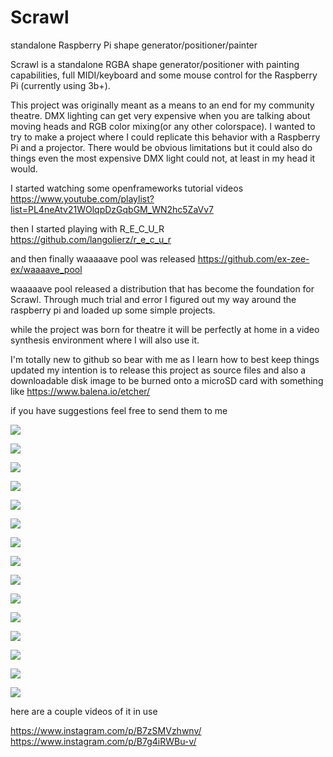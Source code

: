 # Scrawl
standalone Raspberry Pi shape generator/positioner/painter

Scrawl is a standalone RGBA shape generator/positioner with painting capabilities, full MIDI/keyboard and some mouse control for the Raspberry Pi (currently using 3b+).

This project was originally meant as a means to an end for my community theatre. DMX lighting can get very expensive when you are talking about moving heads and RGB color mixing(or any other colorspace). I wanted to try to make a project where I could replicate this behavior with a Raspberry Pi and a projector. There would be obvious limitations but it could also do things even the most expensive DMX light could not, at least in my head it would.

I started watching some openframeworks tutorial videos https://www.youtube.com/playlist?list=PL4neAtv21WOlqpDzGqbGM_WN2hc5ZaVv7

then I started playing with R_E_C_U_R https://github.com/langolierz/r_e_c_u_r

and then finally waaaaave pool was released https://github.com/ex-zee-ex/waaaave_pool

waaaaave pool released a distribution that has become the foundation for Scrawl. Through much trial and error I figured out my way around the raspberry pi and loaded up some simple projects.

while the project was born for theatre it will be perfectly at home in a video synthesis environment where I will also use it.

I'm totally new to github so bear with me as I learn how to best keep things updated my intention is to release this project as source files and also a downloadable disk image to be burned onto a microSD card with something like https://www.balena.io/etcher/

if you have suggestions feel free to send them to me

![](https://i.imgur.com/4pMT7vB.png)

![](https://i.imgur.com/d76o9V5.png)

![](https://i.imgur.com/ktaxpIt.png)

![](https://i.imgur.com/frjxfF0.png)

![](https://i.imgur.com/L0MkPR3.png)

![](https://i.imgur.com/bPZvw5u.png)

![](https://i.imgur.com/hDEZ2oK.png)

![](https://i.imgur.com/dbD3T6P.png)

![](https://i.imgur.com/IVpBQpV.png)

![](https://i.imgur.com/k4utdDs.png)

![](https://i.imgur.com/LxBydcl.png)

![](https://i.imgur.com/mVPjNtP.png)

![](https://i.imgur.com/PRFt8oZ.png)

![](https://i.imgur.com/kBNhmNM.png)

![](https://i.imgur.com/iLH1w0n.png)


here are a couple videos of it in use 

https://www.instagram.com/p/B7zSMVzhwnv/ 
https://www.instagram.com/p/B7g4iRWBu-v/
